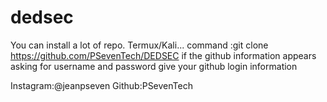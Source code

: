 # dedsec
You can install a lot of repo. Termux/Kali...    command :git clone https://github.com/PSevenTech/DEDSEC 
if the github information appears asking for username and password give your github login information 

Instagram:@jeanpseven
Github:PSevenTech
